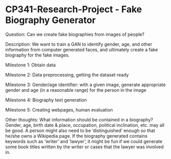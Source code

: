 # CP341-Research-Project - Fake Biography Generator

Question: Can we create fake biographies from images of people?

Description: We want to train a GAN to identify gender, age, and other information from computer generated faces, and ultimately create a fake biography for the fake images.

Milestone 1: Obtain data

Milestone 2: Data preprocessing, getting the dataset ready

Milestone 3: Gender/age identifier: with a given image, generate appropriate gender and age (in a reasonable range) for the person in the image

Milestone 4: Biography text generation

Milestone 5: Creating webpages, human evaluation

Other thoughts: What information should be contained in a biography? Gender, age, birth date & place, occupation, political inclination, etc. may all be good. A person might also need to be ‘distinguished’ enough so that he/she owns a Wikipedia page. If the biography generated contains keywords such as ‘writer’ and ‘lawyer’, it might be fun if we could generate some book titles written by the writer or cases that the lawyer was involved in.
